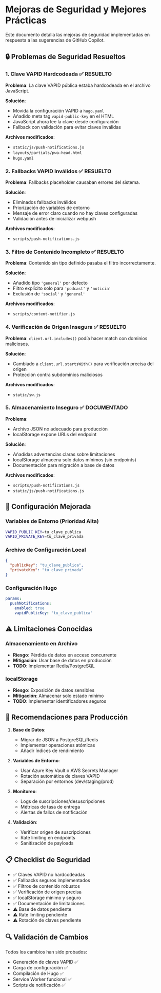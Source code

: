 # Mejoras de Seguridad y Mejores Prácticas

Este documento detalla las mejoras de seguridad implementadas en respuesta a las sugerencias de GitHub Copilot.

## 🔒 Problemas de Seguridad Resueltos

### 1. Clave VAPID Hardcodeada ✅ RESUELTO

**Problema**: La clave VAPID pública estaba hardcodeada en el archivo JavaScript.

**Solución**:
- Movida la configuración VAPID a `hugo.yaml`
- Añadido meta tag `vapid-public-key` en el HTML
- JavaScript ahora lee la clave desde configuración
- Fallback con validación para evitar claves inválidas

**Archivos modificados**:
- `static/js/push-notifications.js`
- `layouts/partials/pwa-head.html`
- `hugo.yaml`

### 2. Fallbacks VAPID Inválidos ✅ RESUELTO

**Problema**: Fallbacks placeholder causaban errores del sistema.

**Solución**:
- Eliminados fallbacks inválidos
- Priorización de variables de entorno
- Mensaje de error claro cuando no hay claves configuradas
- Validación antes de inicializar webpush

**Archivos modificados**:
- `scripts/push-notifications.js`

### 3. Filtro de Contenido Incompleto ✅ RESUELTO

**Problema**: Contenido sin tipo definido pasaba el filtro incorrectamente.

**Solución**:
- Añadido tipo `'general'` por defecto
- Filtro explícito solo para `'podcast'` y `'noticia'`
- Exclusión de `'social'` y `'general'`

**Archivos modificados**:
- `scripts/content-notifier.js`

### 4. Verificación de Origen Insegura ✅ RESUELTO

**Problema**: `client.url.includes()` podía hacer match con dominios maliciosos.

**Solución**:
- Cambiado a `client.url.startsWith()` para verificación precisa del origen
- Protección contra subdominios maliciosos

**Archivos modificados**:
- `static/sw.js`

### 5. Almacenamiento Inseguro ✅ DOCUMENTADO

**Problema**: 
- Archivo JSON no adecuado para producción
- localStorage expone URLs del endpoint

**Solución**:
- Añadidas advertencias claras sobre limitaciones
- localStorage almacena solo datos mínimos (sin endpoints)
- Documentación para migración a base de datos

**Archivos modificados**:
- `scripts/push-notifications.js`
- `static/js/push-notifications.js`

## 🔧 Configuración Mejorada

### Variables de Entorno (Prioridad Alta)
```bash
VAPID_PUBLIC_KEY=tu_clave_publica
VAPID_PRIVATE_KEY=tu_clave_privada
```

### Archivo de Configuración Local
```json
{
  "publicKey": "tu_clave_publica",
  "privateKey": "tu_clave_privada"
}
```

### Configuración Hugo
```yaml
params:
  pushNotifications:
    enabled: true
    vapidPublicKey: "tu_clave_publica"
```

## ⚠️ Limitaciones Conocidas

### Almacenamiento en Archivo
- **Riesgo**: Pérdida de datos en acceso concurrente
- **Mitigación**: Usar base de datos en producción
- **TODO**: Implementar Redis/PostgreSQL

### localStorage
- **Riesgo**: Exposición de datos sensibles
- **Mitigación**: Almacenar solo estado mínimo
- **TODO**: Implementar identificadores seguros

## 🚀 Recomendaciones para Producción

1. **Base de Datos**:
   - Migrar de JSON a PostgreSQL/Redis
   - Implementar operaciones atómicas
   - Añadir índices de rendimiento

2. **Variables de Entorno**:
   - Usar Azure Key Vault o AWS Secrets Manager
   - Rotación automática de claves VAPID
   - Separación por entornos (dev/staging/prod)

3. **Monitoreo**:
   - Logs de suscripciones/desuscripciones
   - Métricas de tasa de entrega
   - Alertas de fallos de notificación

4. **Validación**:
   - Verificar origen de suscripciones
   - Rate limiting en endpoints
   - Sanitización de payloads

## 📋 Checklist de Seguridad

- ✅ Claves VAPID no hardcodeadas
- ✅ Fallbacks seguros implementados
- ✅ Filtros de contenido robustos
- ✅ Verificación de origen precisa
- ✅ localStorage mínimo y seguro
- ✅ Documentación de limitaciones
- ⚠️ Base de datos pendiente
- ⚠️ Rate limiting pendiente
- ⚠️ Rotación de claves pendiente

## 🔍 Validación de Cambios

Todos los cambios han sido probados:
- Generación de claves VAPID ✅
- Carga de configuración ✅
- Compilación de Hugo ✅
- Service Worker funcional ✅
- Scripts de notificación ✅
